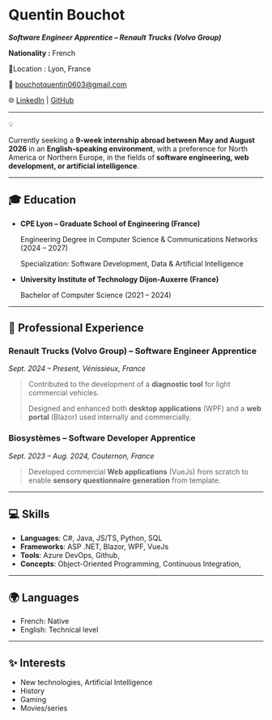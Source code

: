 # Quentin Bouchot

***Software Engineer Apprentice – Renault Trucks (Volvo Group)***

**Nationality :** French

📍Location : Lyon, France

📧 [bouchotquentin0603@gmail.com](mailto:bouchotquentin0603@gmail.com) 

🌐 [LinkedIn](https://www.linkedin.com/in/quentin-bouchot-1b55321a7/) | [GitHub](https://github.com/QuentinB21)

---

<aside>
💡

Currently seeking a **9-week internship abroad between May and August 2026** in an **English-speaking environment**, with a preference for North America or Northern Europe, in the fields of **software engineering, web development, or artificial intelligence**.

</aside>

---

## 🎓 Education

- **CPE Lyon – Graduate School of Engineering (France)**
    
    Engineering Degree in Computer Science & Communications Networks (2024 – 2027)
    
    Specialization: Software Development, Data & Artificial Intelligence
    
- **University Institute of Technology Dijon-Auxerre (France)**
    
    Bachelor of Computer Science (2021 – 2024)
    

---

## 💼 Professional Experience

### Renault Trucks (Volvo Group) – Software Engineer Apprentice

*Sept. 2024 – Present, Vénissieux, France*

> Contributed to the development of a **diagnostic tool** for light commercial vehicles.
> 
> 
> Designed and enhanced both **desktop applications** (WPF) and a **web portal** (Blazor) used internally and commercially.
> 

### Biosystèmes – Software Developer Apprentice

*Sept. 2023 – Aug. 2024, Couternon, France*

> Developed commercial **Web applications** (VueJs) from scratch to enable **sensory questionnaire generation** from template.
> 

---

## 💻 Skills

- **Languages**: C#, Java, JS/TS, Python, SQL
- **Frameworks**: ASP .NET, Blazor, WPF, VueJs
- **Tools**: Azure DevOps, Github,
- **Concepts**: Object-Oriented Programming, Continuous Integration,

---

## 🌍 Languages

- French: Native
- English: Technical level

---

## ✨ Interests

- New technologies, Artificial Intelligence
- History
- Gaming
- Movies/series
